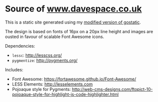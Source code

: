 # Source of www.davespace.co.uk

This is a static site generated using my [modified version of gostatic](https://github.com/dpt/gostatic).

The design is based on fonts of 16px on a 20px line height and images are ousted in favour of scalable Font Awesome icons.

Dependencies:
* `lessc`: http://lesscss.org/
* `pygmentize`: http://pygments.org/

Includes:
* Font Awesome: https://fortawesome.github.io/Font-Awesome/
* LESS Elements: http://lesselements.com
* Pojoaque style for Pygments: http://web-cms-designs.com/ftopict-10-pojoaque-style-for-highlight-js-code-highlighter.html
